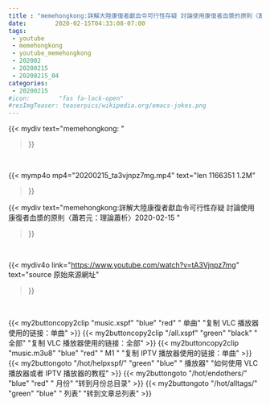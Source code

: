```yaml
---
title : "memehongkong:詳解大陸康復者獻血令可行性存疑 討論使用康復者血漿的原則〈蕭若元：理論蕭析〉2020-02-15 "
date:        2020-02-15T04:33:08-07:00
tags:
 - youtube
 - memehongkong
 - youtube_memehongkong
 - 202002
 - 20200215
 - 20200215_04
categories:
 - 20200215
#icon:        "fas fa-lock-open"
#resImgTeaser: teaserpics/wikipedia.org/emacs-jokes.png
---
```


{{< mydiv text="memehongkong: "
>}}
<br>


{{< mymp4o mp4="20200215_ta3vjnpz7mg.mp4"
text="len 1166351    1.2M"
>}}


{{< mydiv text="memehongkong:詳解大陸康復者獻血令可行性存疑 討論使用康復者血漿的原則〈蕭若元：理論蕭析〉2020-02-15 "
>}}
<br>

{{< mydiv4o link="https://www.youtube.com/watch?v=tA3Vjnpz7mg"
text="source 原始來源網址"
>}}


<br>



{{< my2buttoncopy2clip "music.xspf"        "blue"   "red"    " 单曲"  "复制 VLC 播放器使用的链接：单曲" >}} {{< my2buttoncopy2clip "/all.xspf"         "green"  "black"  " 全部"  "复制 VLC 播放器使用的链接：全部" >}} {{< my2buttoncopy2clip "music.m3u8"        "blue"   "red"    " M1 "    "复制 IPTV 播放器使用的链接：单曲" >}} {{< my2buttongoto      "/hot/helpxspf/"    "green"  "blue"   " 播放器" "如何使用 VLC 播放器或者 IPTV 播放器的教程" >}} {{< my2buttongoto      "/hot/endothers/"   "blue"   "red"    " 月份"   "转到月份总目录" >}} {{< my2buttongoto      "/hot/alltags/"     "green"  "blue"   " 列表"   "转到文章总列表" >}} 
